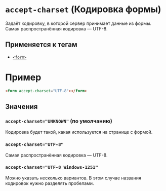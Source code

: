# `accept-charset` (Кодировка формы)

Задаёт кодировку, в которой сервер принимает данные из формы. Самая распространённая кодировка — UTF-8.

## Применяется к тегам

- [`<form>`](<../TAGS FORM/form (ФОРМА).md>)

# Пример

```html
<form accept-charset="UTF-8"></form>
```

## Значения

### `accept-charset="UNKNOWN"` (по умолчанию)

Кодировка будет такой, какая используется на странице с формой.

### `accept-charset="UTF-8"`

Самая распространённая кодировка — UTF-8.

### `accept-charset="UTF-8 Windows-1251"`

Можно указать несколько вариантов. В этом случае названия кодировок нужно разделять пробелами.
